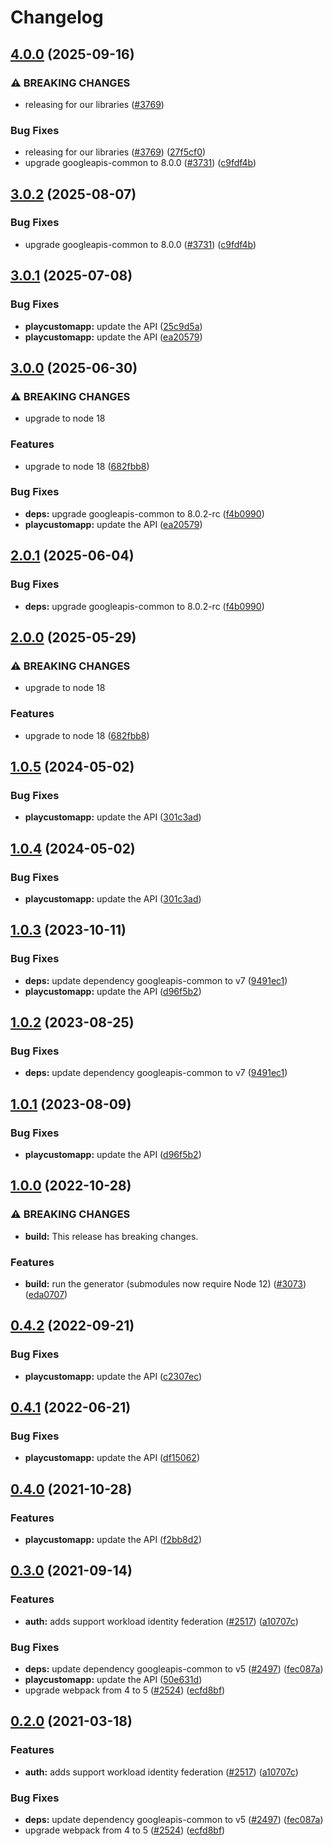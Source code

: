 # Changelog

## [4.0.0](https://github.com/googleapis/google-api-nodejs-client/compare/playcustomapp-v3.0.1...playcustomapp-v4.0.0) (2025-09-16)


### ⚠ BREAKING CHANGES

* releasing for our libraries ([#3769](https://github.com/googleapis/google-api-nodejs-client/issues/3769))

### Bug Fixes

* releasing for our libraries ([#3769](https://github.com/googleapis/google-api-nodejs-client/issues/3769)) ([27f5cf0](https://github.com/googleapis/google-api-nodejs-client/commit/27f5cf0a0190a5e8e8bf970f7a7cf77c409f093e))
* upgrade googleapis-common to 8.0.0  ([#3731](https://github.com/googleapis/google-api-nodejs-client/issues/3731)) ([c9fdf4b](https://github.com/googleapis/google-api-nodejs-client/commit/c9fdf4b34d6c9bcf608eee35dd281d4680be9797))

## [3.0.2](https://github.com/googleapis/google-api-nodejs-client/compare/playcustomapp-v3.0.1...playcustomapp-v3.0.2) (2025-08-07)


### Bug Fixes

* upgrade googleapis-common to 8.0.0  ([#3731](https://github.com/googleapis/google-api-nodejs-client/issues/3731)) ([c9fdf4b](https://github.com/googleapis/google-api-nodejs-client/commit/c9fdf4b34d6c9bcf608eee35dd281d4680be9797))

## [3.0.1](https://github.com/googleapis/google-api-nodejs-client/compare/playcustomapp-v3.0.0...playcustomapp-v3.0.1) (2025-07-08)


### Bug Fixes

* **playcustomapp:** update the API ([25c9d5a](https://github.com/googleapis/google-api-nodejs-client/commit/25c9d5a4bffc7e969026207adeae99eb89c5331c))
* **playcustomapp:** update the API ([ea20579](https://github.com/googleapis/google-api-nodejs-client/commit/ea20579957b2cd8a4fabf21f086ab5f874c59ca4))

## [3.0.0](https://github.com/googleapis/google-api-nodejs-client/compare/playcustomapp-v2.0.1...playcustomapp-v3.0.0) (2025-06-30)


### ⚠ BREAKING CHANGES

* upgrade to node 18

### Features

* upgrade to node 18 ([682fbb8](https://github.com/googleapis/google-api-nodejs-client/commit/682fbb869189ae92b3e9a194d37d0548af0c1f92))


### Bug Fixes

* **deps:** upgrade googleapis-common to 8.0.2-rc ([f4b0990](https://github.com/googleapis/google-api-nodejs-client/commit/f4b099071040cfbcfe4a2e7d487d45ee93b369e0))
* **playcustomapp:** update the API ([ea20579](https://github.com/googleapis/google-api-nodejs-client/commit/ea20579957b2cd8a4fabf21f086ab5f874c59ca4))

## [2.0.1](https://github.com/googleapis/google-api-nodejs-client/compare/playcustomapp-v2.0.0...playcustomapp-v2.0.1) (2025-06-04)


### Bug Fixes

* **deps:** upgrade googleapis-common to 8.0.2-rc ([f4b0990](https://github.com/googleapis/google-api-nodejs-client/commit/f4b099071040cfbcfe4a2e7d487d45ee93b369e0))

## [2.0.0](https://github.com/googleapis/google-api-nodejs-client/compare/playcustomapp-v1.0.5...playcustomapp-v2.0.0) (2025-05-29)


### ⚠ BREAKING CHANGES

* upgrade to node 18

### Features

* upgrade to node 18 ([682fbb8](https://github.com/googleapis/google-api-nodejs-client/commit/682fbb869189ae92b3e9a194d37d0548af0c1f92))

## [1.0.5](https://github.com/googleapis/google-api-nodejs-client/compare/playcustomapp-v1.0.4...playcustomapp-v1.0.5) (2024-05-02)


### Bug Fixes

* **playcustomapp:** update the API ([301c3ad](https://github.com/googleapis/google-api-nodejs-client/commit/301c3adda469b043a7d0c632fb6b41f06c918a78))

## [1.0.4](https://github.com/googleapis/google-api-nodejs-client/compare/playcustomapp-v1.0.3...playcustomapp-v1.0.4) (2024-05-02)


### Bug Fixes

* **playcustomapp:** update the API ([301c3ad](https://github.com/googleapis/google-api-nodejs-client/commit/301c3adda469b043a7d0c632fb6b41f06c918a78))

## [1.0.3](https://github.com/googleapis/google-api-nodejs-client/compare/playcustomapp-v1.0.2...playcustomapp-v1.0.3) (2023-10-11)


### Bug Fixes

* **deps:** update dependency googleapis-common to v7 ([9491ec1](https://github.com/googleapis/google-api-nodejs-client/commit/9491ec1cdc3c413e7d73edcfcd59cf5c28a7c855))
* **playcustomapp:** update the API ([d96f5b2](https://github.com/googleapis/google-api-nodejs-client/commit/d96f5b2af30d16d44e4b500899e640f91c532316))

## [1.0.2](https://github.com/googleapis/google-api-nodejs-client/compare/playcustomapp-v1.0.1...playcustomapp-v1.0.2) (2023-08-25)


### Bug Fixes

* **deps:** update dependency googleapis-common to v7 ([9491ec1](https://github.com/googleapis/google-api-nodejs-client/commit/9491ec1cdc3c413e7d73edcfcd59cf5c28a7c855))

## [1.0.1](https://github.com/googleapis/google-api-nodejs-client/compare/playcustomapp-v1.0.0...playcustomapp-v1.0.1) (2023-08-09)


### Bug Fixes

* **playcustomapp:** update the API ([d96f5b2](https://github.com/googleapis/google-api-nodejs-client/commit/d96f5b2af30d16d44e4b500899e640f91c532316))

## [1.0.0](https://github.com/googleapis/google-api-nodejs-client/compare/playcustomapp-v0.4.2...playcustomapp-v1.0.0) (2022-10-28)


### ⚠ BREAKING CHANGES

* **build:** This release has breaking changes.

### Features

* **build:** run the generator (submodules now require Node 12) ([#3073](https://github.com/googleapis/google-api-nodejs-client/issues/3073)) ([eda0707](https://github.com/googleapis/google-api-nodejs-client/commit/eda07079dadab46a80b6f9ede618f4f43030169e))

## [0.4.2](https://github.com/googleapis/google-api-nodejs-client/compare/playcustomapp-v0.4.1...playcustomapp-v0.4.2) (2022-09-21)


### Bug Fixes

* **playcustomapp:** update the API ([c2307ec](https://github.com/googleapis/google-api-nodejs-client/commit/c2307ec2e6da19b0d45da01cf97f75b03a9122e9))

## [0.4.1](https://github.com/googleapis/google-api-nodejs-client/compare/playcustomapp-v0.4.0...playcustomapp-v0.4.1) (2022-06-21)


### Bug Fixes

* **playcustomapp:** update the API ([df15062](https://github.com/googleapis/google-api-nodejs-client/commit/df150628f384ab78a5d2abd895a0d0679f45fb28))

## [0.4.0](https://www.github.com/googleapis/google-api-nodejs-client/compare/playcustomapp-v0.3.0...playcustomapp-v0.4.0) (2021-10-28)


### Features

* **playcustomapp:** update the API ([f2bb8d2](https://www.github.com/googleapis/google-api-nodejs-client/commit/f2bb8d2bb96383a268be87a933f6ac212f20f695))

## [0.3.0](https://www.github.com/googleapis/google-api-nodejs-client/compare/playcustomapp-v0.2.0...playcustomapp-v0.3.0) (2021-09-14)


### Features

* **auth:** adds support workload identity federation ([#2517](https://www.github.com/googleapis/google-api-nodejs-client/issues/2517)) ([a10707c](https://www.github.com/googleapis/google-api-nodejs-client/commit/a10707c477759e7c9ef6360a2fe800856fb600c1))


### Bug Fixes

* **deps:** update dependency googleapis-common to v5 ([#2497](https://www.github.com/googleapis/google-api-nodejs-client/issues/2497)) ([fec087a](https://www.github.com/googleapis/google-api-nodejs-client/commit/fec087abcf3d994dd41c3ffa0a0c12b1f9f09dae))
* **playcustomapp:** update the API ([50e631d](https://www.github.com/googleapis/google-api-nodejs-client/commit/50e631df459999fc2943fcc66625c03dbdb9ed71))
* upgrade webpack from 4 to 5  ([#2524](https://www.github.com/googleapis/google-api-nodejs-client/issues/2524)) ([ecfd8bf](https://www.github.com/googleapis/google-api-nodejs-client/commit/ecfd8bfcd06e1beabff7ec9a8c4000222379eb8d))

## [0.2.0](https://www.github.com/googleapis/google-api-nodejs-client/compare/playcustomapp-v0.1.0...playcustomapp-v0.2.0) (2021-03-18)


### Features

* **auth:** adds support workload identity federation ([#2517](https://www.github.com/googleapis/google-api-nodejs-client/issues/2517)) ([a10707c](https://www.github.com/googleapis/google-api-nodejs-client/commit/a10707c477759e7c9ef6360a2fe800856fb600c1))


### Bug Fixes

* **deps:** update dependency googleapis-common to v5 ([#2497](https://www.github.com/googleapis/google-api-nodejs-client/issues/2497)) ([fec087a](https://www.github.com/googleapis/google-api-nodejs-client/commit/fec087abcf3d994dd41c3ffa0a0c12b1f9f09dae))
* upgrade webpack from 4 to 5  ([#2524](https://www.github.com/googleapis/google-api-nodejs-client/issues/2524)) ([ecfd8bf](https://www.github.com/googleapis/google-api-nodejs-client/commit/ecfd8bfcd06e1beabff7ec9a8c4000222379eb8d))
